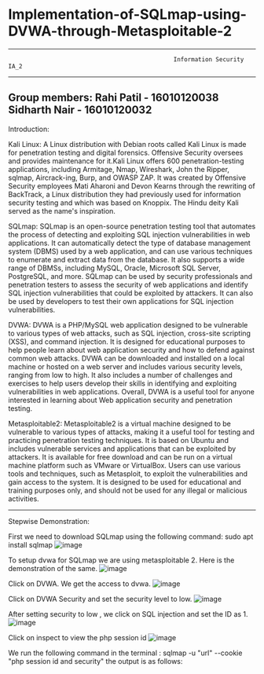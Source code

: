 #                                 Implementation-of-SQLmap-using-DVWA-through-Metasploitable-2
-------------------------------------------------------------------------------------------------------------------------------------------------------------------------
                                                   Information Security IA_2
-------------------------------------------------------------------------------------------------------------------------------------------------------------------------
Group members: Rahi Patil - 16010120038 Sidharth Nair - 16010120032
-------------------------------------------------------------------------------------------------------------------------------------------------------------------------
Introduction:

Kali Linux: A Linux distribution with Debian roots called Kali Linux is made for penetration testing and digital forensics. Offensive Security oversees and provides maintenance for it.Kali Linux offers 600 penetration-testing applications, including Armitage, Nmap, Wireshark, John the Ripper, sqlmap, Aircrack-ing, Burp, and OWASP ZAP. It was created by Offensive Security employees Mati Aharoni and Devon Kearns through the rewriting of BackTrack, a Linux distribution they had previously used for information security testing and which was based on Knoppix. The Hindu deity Kali served as the name's inspiration.

SQLmap: SQLmap is an open-source penetration testing tool that automates the process of detecting and exploiting SQL injection vulnerabilities in web applications. It can automatically detect the type of database management system (DBMS) used by a web application, and can use various techniques to enumerate and extract data from the database. It also supports a wide range of DBMSs, including MySQL, Oracle, Microsoft SQL Server, PostgreSQL, and more. SQLmap can be used by security professionals and penetration testers to assess the security of web applications and identify SQL injection vulnerabilities that could be exploited by attackers. It can also be used by developers to test their own applications for SQL injection vulnerabilities.

DVWA: DVWA is a PHP/MySQL web application designed to be vulnerable to various types of web attacks, such as SQL injection, cross-site scripting (XSS), and command injection. It is designed for educational purposes to help people learn about web application security and how to defend against common web attacks. DVWA can be downloaded and installed on a local machine or hosted on a web server and includes various security levels, ranging from low to high. It also includes a number of challenges and exercises to help users develop their skills in identifying and exploiting vulnerabilities in web applications. Overall, DVWA is a useful tool for anyone interested in learning about Web application security and penetration testing.

Metasploitable2: Metasploitable2 is a virtual machine designed to be vulnerable to various types of attacks, making it a useful tool for testing and practicing penetration testing techniques. It is based on Ubuntu and includes vulnerable services and applications that can be exploited by attackers. It is available for free download and can be run on a virtual machine platform such as VMware or VirtualBox. Users can use various tools and techniques, such as Metasploit, to exploit the vulnerabilities and gain access to the system. It is designed to be used for educational and training purposes only, and should not be used for any illegal or malicious activities.

-------------------------------------------------------------------------------------------------------------------------------------------------------------------------

Stepwise Demonstration:

First we need to download SQLmap using the following command: sudo apt install sqlmap
![image](https://user-images.githubusercontent.com/82643868/227793227-301bc794-2bf8-4c7a-925d-640b78160cca.png)

To setup dvwa for SQLmap we are using metasploitable 2. Here is the demonstration of the same.
![image](https://user-images.githubusercontent.com/82643868/227793253-6e2152e1-960c-4b5a-8977-5d932ce286e5.png)

Click on DVWA.
We get the access to dvwa.
![image](https://user-images.githubusercontent.com/82643868/227793302-a2a8d75c-cdbc-435c-9f6d-c47b9522a9b9.png)

Click on DVWA Security and set the security level to low.
![image](https://user-images.githubusercontent.com/82643868/227793395-25c13265-cab9-44c9-9d1d-4acc88ec81c6.png)

After setting security to low , we click on SQL injection and set the ID as 1.
![image](https://user-images.githubusercontent.com/82643868/227793479-5d09a115-956a-4ec4-a829-56d0fd32fc8c.png)

Click on inspect to view the php session id
![image](https://user-images.githubusercontent.com/82643868/227793639-f8bd430e-b2cd-4ac8-9b65-1096a4b142e5.png)

We run the following command in the terminal : sqlmap -u "url" --cookie "php session id and security"
the output is as follows:






